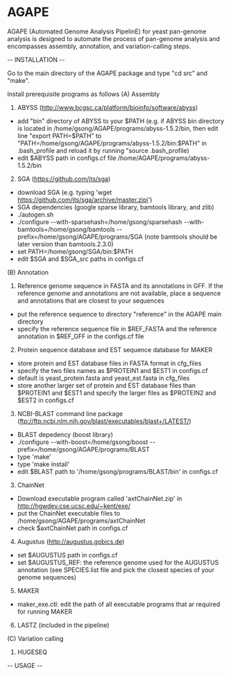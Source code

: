 AGAPE
=====

AGAPE (Automated Genome Analysis PipelinE) for yeast pan-genome analysis is designed to automate the process of pan-genome analysis and encompasses assembly, annotation, and variation-calling steps.

-- INSTALLATION --

Go to the main directory of the AGAPE package and type "cd src" and "make".

Install prerequisite programs as follows
(A) Assembly

1. ABYSS (http://www.bcgsc.ca/platform/bioinfo/software/abyss)
  - add "bin" directory of ABYSS to your $PATH
(e.g. if ABYSS bin directory is located in /home/gsong/AGAPE/programs/abyss-1.5.2/bin,
then edit line "export PATH=$PATH" to "PATH=/home/gsong/AGAPE/programs/abyss-1.5.2/bin:$PATH" in .bash_profile and reload it by running "source .bash_profile)
  - edit $ABYSS path in configs.cf file /home/AGAPE/programs/abyss-1.5.2/bin

2. SGA (https://github.com/jts/sga)
  - download SGA (e.g. typing 'wget https://github.com/jts/sga/archive/master.zipi')
  - SGA dependencies (google sparse library, bamtools library, and zlib)
  - ./autogen.sh
  - ./configure --with-sparsehash=/home/gsong/sparsehash --with-bamtools=/home/gsong/bamtools --prefix=/home/gsong/AGAPE/programs/SGA  (note bamtools should be later version than bamtools.2.3.0)
  - set PATH=/home/gsong/SGA/bin:$PATH
  - edit $SGA and $SGA_src paths in configs.cf

(B) Annotation

1. Reference genome sequence in FASTA and its annotations in GFF. If the reference genome and annotations are not available, place a sequence and annotations that are closest to your sequences
  - put the reference sequence to directory "reference" in the AGAPE main
    directory
  - specify the reference sequence file in $REF_FASTA and the reference
    annotation in $REF_GFF in the configs.cf file

2. Protein sequence database and EST sequence database for MAKER
  - store protein and EST database files in FASTA format in cfg_files
  - specify the two files names as $PROTEIN1 and $EST1 in configs.cf
  - default is yeast_protein.fasta and yeast_est.fasta in cfg_files
  - store another larger set of protein and EST database files than $PROTEIN1 and $EST1 and specify the larger files as $PROTEIN2 and $EST2 in configs.cf

3. NCBI-BLAST command line package (ftp://ftp.ncbi.nlm.nih.gov/blast/executables/blast+/LATEST/)
  - BLAST depedency (boost library)
  - ./configure --with-boost=/home/gsong/boost --prefix=/home/gsong/AGAPE/programs/BLAST
  - type 'make'
  - type 'make install'
  - edit $BLAST path to '/home/gsong/programs/BLAST/bin' in configs.cf

3. ChainNet
  - Download executable program called 'axtChainNet.zip' in http://hgwdev.cse.ucsc.edu/~kent/exe/
  - put the ChainNet executable files to /home/gsong/AGAPE/programs/axtChainNet
  - check $axtChainNet path in configs.cf

4. Augustus (http://augustus.gobics.de)
  - set $AUGUSTUS path in configs.cf
  - set $AUGUSTUS_REF: the reference genome used for the AUGUSTUS annotation
    (see SPECIES.list file and pick the closest species of your genome
sequences)

5. MAKER
  - maker_exe.ctl: edit the path of all executable programs that ar required for running MAKER

6. LASTZ (included in the pipeline)

(C) Variation calling

1. HUGESEQ

-- USAGE --
